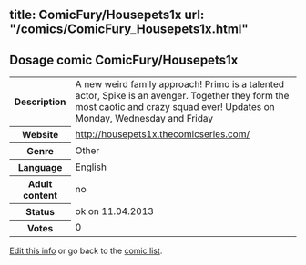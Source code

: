 title: ComicFury/Housepets1x
url: "/comics/ComicFury_Housepets1x.html"
---
Dosage comic ComicFury/Housepets1x
-----------------------------------------

<table class="comicinfo">
<tr>
<th>Description</th><td>A new weird family approach! Primo is a talented actor, Spike is an avenger. Together they form the most caotic and crazy squad ever! Updates on Monday, Wednesday and Friday</td>
</tr>
<tr>
<th>Website</th><td><a href="http://housepets1x.thecomicseries.com/">http://housepets1x.thecomicseries.com/</a></td>
</tr>
<tr>
<th>Genre</th><td>Other</td>
</tr>
<tr>
<th>Language</th><td>English</td>
</tr>
<tr>
<th>Adult content</th><td>no</td>
</tr>
<tr>
<th>Status</th><td>ok on 11.04.2013</td>
</tr>
<tr>
<th>Votes</th><td>0</div></td>
</tr>
</table>

[Edit this info](/comics/ComicFury_Housepets1x_edit.html) or go back to the [comic list](../comic-index.html).
